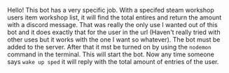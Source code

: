 Hello! 
This bot has a very specific job. With a specifed steam workshop users item workshop list, it will find the total entires and return the amount with a discord message. 
That was really the only use I wanted out of this bot and it does exactly that for the user in the url (Haven't really tried with other uses but it works with the one I want so whatever).
The bot must be added to the server. After that it mst be turned on by using the `nodemon` command in the terminal. This will start the bot. 
Now any time someone says `wake up sped` it will reply with the total amount of entries of the user.  